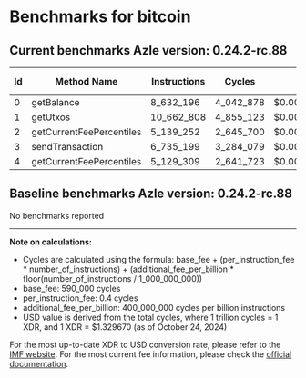 # Benchmarks for bitcoin

## Current benchmarks Azle version: 0.24.2-rc.88

| Id  | Method Name              | Instructions | Cycles    | USD           | USD/Million Calls |
| --- | ------------------------ | ------------ | --------- | ------------- | ----------------- |
| 0   | getBalance               | 8_632_196    | 4_042_878 | $0.0000053757 | $5.37             |
| 1   | getUtxos                 | 10_662_808   | 4_855_123 | $0.0000064557 | $6.45             |
| 2   | getCurrentFeePercentiles | 5_139_252    | 2_645_700 | $0.0000035179 | $3.51             |
| 3   | sendTransaction          | 6_735_199    | 3_284_079 | $0.0000043667 | $4.36             |
| 4   | getCurrentFeePercentiles | 5_129_309    | 2_641_723 | $0.0000035126 | $3.51             |

## Baseline benchmarks Azle version: 0.24.2-rc.88

No benchmarks reported

---

**Note on calculations:**

-   Cycles are calculated using the formula: base_fee + (per_instruction_fee \* number_of_instructions) + (additional_fee_per_billion \* floor(number_of_instructions / 1_000_000_000))
-   base_fee: 590_000 cycles
-   per_instruction_fee: 0.4 cycles
-   additional_fee_per_billion: 400_000_000 cycles per billion instructions
-   USD value is derived from the total cycles, where 1 trillion cycles = 1 XDR, and 1 XDR = $1.329670 (as of October 24, 2024)

For the most up-to-date XDR to USD conversion rate, please refer to the [IMF website](https://www.imf.org/external/np/fin/data/rms_sdrv.aspx).
For the most current fee information, please check the [official documentation](https://internetcomputer.org/docs/current/developer-docs/gas-cost#execution).
